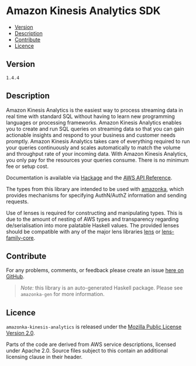 # Amazon Kinesis Analytics SDK

* [Version](#version)
* [Description](#description)
* [Contribute](#contribute)
* [Licence](#licence)


## Version

`1.4.4`


## Description

Amazon Kinesis Analytics is the easiest way to process streaming data in real time with standard SQL without having to learn new programming languages or processing frameworks. Amazon Kinesis Analytics enables you to create and run SQL queries on streaming data so that you can gain actionable insights and respond to your business and customer needs promptly. Amazon Kinesis Analytics takes care of everything required to run your queries continuously and scales automatically to match the volume and throughput rate of your incoming data. With Amazon Kinesis Analytics, you only pay for the resources your queries consume. There is no minimum fee or setup cost.

Documentation is available via [Hackage](http://hackage.haskell.org/package/amazonka-kinesis-analytics)
and the [AWS API Reference](https://aws.amazon.com/documentation/).

The types from this library are intended to be used with [amazonka](http://hackage.haskell.org/package/amazonka),
which provides mechanisms for specifying AuthN/AuthZ information and sending requests.

Use of lenses is required for constructing and manipulating types.
This is due to the amount of nesting of AWS types and transparency regarding
de/serialisation into more palatable Haskell values.
The provided lenses should be compatible with any of the major lens libraries
[lens](http://hackage.haskell.org/package/lens) or [lens-family-core](http://hackage.haskell.org/package/lens-family-core).

## Contribute

For any problems, comments, or feedback please create an issue [here on GitHub](https://github.com/brendanhay/amazonka/issues).

> _Note:_ this library is an auto-generated Haskell package. Please see `amazonka-gen` for more information.


## Licence

`amazonka-kinesis-analytics` is released under the [Mozilla Public License Version 2.0](http://www.mozilla.org/MPL/).

Parts of the code are derived from AWS service descriptions, licensed under Apache 2.0.
Source files subject to this contain an additional licensing clause in their header.
